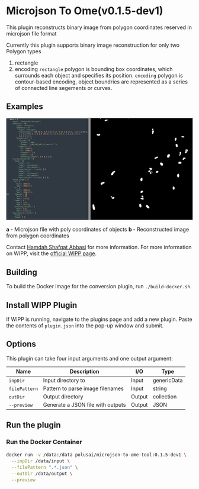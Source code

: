 # Microjson To Ome(v0.1.5-dev1)

This plugin reconstructs binary image from polygon coordinates reserved in microjson file format

Currently this plugin supports binary image reconstruction for only two Polygon types
1. rectangle
2. encoding
`rectangle` polygon is bounding box coordinates, which surrounds each object and specifies its position.
`encoding` polygon is contour-based encoding, object boundries are represented as a series of connected line segements or curves.

## Examples

<img src="./image.png">

**a -** Microjson file with poly coordinates of objects
**b -** Reconstructed image from polygon coordinates

Contact [Hamdah Shafqat Abbasi](mailto:hamdahshafqat.abbasi@nih.gov) for more information.
For more information on WIPP, visit the
[official WIPP page](https://isg.nist.gov/deepzoomweb/software/wipp).

## Building

To build the Docker image for the conversion plugin, run
`./build-docker.sh`.

## Install WIPP Plugin

If WIPP is running, navigate to the plugins page and add a new plugin. Paste the
contents of `plugin.json` into the pop-up window and submit.

## Options

This plugin can take four input arguments and one output argument:

| Name              | Description                                           | I/O    | Type         |
|-------------------|-------------------------------------------------------|--------|--------------|
| `inpDir`          | Input directory to                                       | Input  | genericData         |
| `filePattern`     | Pattern to parse image filenames                    | Input  | string       |
| `outDir`          | Output directory                        | Output | collection       |
| `--preview`      | Generate a JSON file with outputs                     | Output | JSON            |

## Run the plugin

### Run the Docker Container

```bash
docker run -v /data:/data polusai/microjson-to-ome-tool:0.1.5-dev1 \
  --inpDir /data/input \
  --filePattern ".*.json" \
  --outDir /data/output \
  --preview
```
